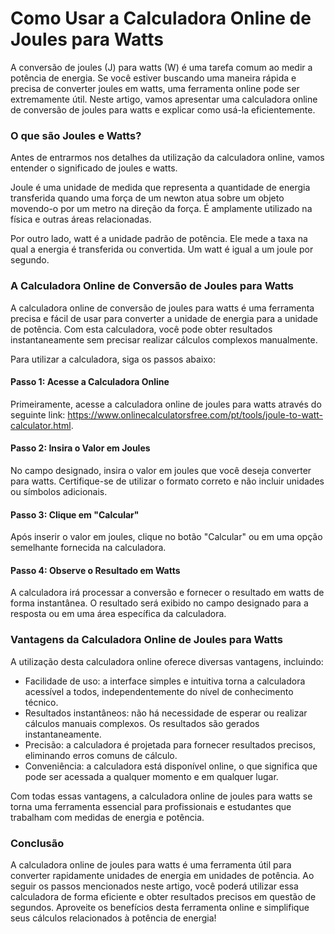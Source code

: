 Como Usar a Calculadora Online de Joules para Watts
===================================================

A conversão de joules (J) para watts (W) é uma tarefa comum ao medir a potência de energia. Se você estiver buscando uma maneira rápida e precisa de converter joules em watts, uma ferramenta online pode ser extremamente útil. Neste artigo, vamos apresentar uma calculadora online de conversão de joules para watts e explicar como usá-la eficientemente.

### O que são Joules e Watts?

Antes de entrarmos nos detalhes da utilização da calculadora online, vamos entender o significado de joules e watts.

Joule é uma unidade de medida que representa a quantidade de energia transferida quando uma força de um newton atua sobre um objeto movendo-o por um metro na direção da força. É amplamente utilizado na física e outras áreas relacionadas.

Por outro lado, watt é a unidade padrão de potência. Ele mede a taxa na qual a energia é transferida ou convertida. Um watt é igual a um joule por segundo.

### A Calculadora Online de Conversão de Joules para Watts

A calculadora online de conversão de joules para watts é uma ferramenta precisa e fácil de usar para converter a unidade de energia para a unidade de potência. Com esta calculadora, você pode obter resultados instantaneamente sem precisar realizar cálculos complexos manualmente.

Para utilizar a calculadora, siga os passos abaixo:

#### Passo 1: Acesse a Calculadora Online

Primeiramente, acesse a calculadora online de joules para watts através do seguinte link: <https://www.onlinecalculatorsfree.com/pt/tools/joule-to-watt-calculator.html>.

#### Passo 2: Insira o Valor em Joules

No campo designado, insira o valor em joules que você deseja converter para watts. Certifique-se de utilizar o formato correto e não incluir unidades ou símbolos adicionais.

#### Passo 3: Clique em "Calcular"

Após inserir o valor em joules, clique no botão "Calcular" ou em uma opção semelhante fornecida na calculadora.

#### Passo 4: Observe o Resultado em Watts

A calculadora irá processar a conversão e fornecer o resultado em watts de forma instantânea. O resultado será exibido no campo designado para a resposta ou em uma área específica da calculadora.

### Vantagens da Calculadora Online de Joules para Watts

A utilização desta calculadora online oferece diversas vantagens, incluindo:

- Facilidade de uso: a interface simples e intuitiva torna a calculadora acessível a todos, independentemente do nível de conhecimento técnico.
- Resultados instantâneos: não há necessidade de esperar ou realizar cálculos manuais complexos. Os resultados são gerados instantaneamente.
- Precisão: a calculadora é projetada para fornecer resultados precisos, eliminando erros comuns de cálculo.
- Conveniência: a calculadora está disponível online, o que significa que pode ser acessada a qualquer momento e em qualquer lugar.

Com todas essas vantagens, a calculadora online de joules para watts se torna uma ferramenta essencial para profissionais e estudantes que trabalham com medidas de energia e potência.

### Conclusão

A calculadora online de joules para watts é uma ferramenta útil para converter rapidamente unidades de energia em unidades de potência. Ao seguir os passos mencionados neste artigo, você poderá utilizar essa calculadora de forma eficiente e obter resultados precisos em questão de segundos. Aproveite os benefícios desta ferramenta online e simplifique seus cálculos relacionados à potência de energia!